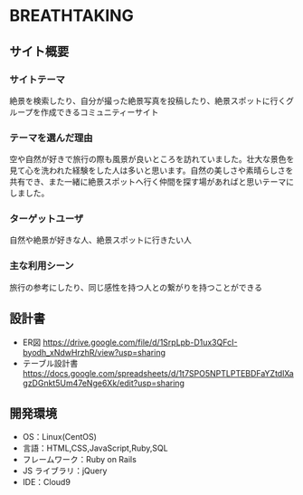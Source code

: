 # BREATHTAKING

## サイト概要

### サイトテーマ

絶景を検索したり、自分が撮った絶景写真を投稿したり、絶景スポットに行くグループを作成できるコミュニティーサイト

### テーマを選んだ理由

空や自然が好きで旅行の際も風景が良いところを訪れていました。壮大な景色を見て心を洗われた経験をした人は多いと思います。自然の美しさや素晴らしさを共有でき、また一緒に絶景スポットへ行く仲間を探す場があればと思いテーマにしました。

### ターゲットユーザ

自然や絶景が好きな人、絶景スポットに行きたい人

### 主な利用シーン

旅行の参考にしたり、同じ感性を持つ人との繋がりを持つことができる

## 設計書
* ER図
https://drive.google.com/file/d/1SrpLpb-D1ux3QFcI-byodh_xNdwHrzhR/view?usp=sharing
* テーブル設計書
https://docs.google.com/spreadsheets/d/1t7SPO5NPTLPTEBDFaYZtdlXagzDGnkt5Um47eNge6Xk/edit?usp=sharing

## 開発環境

- OS：Linux(CentOS)
- 言語：HTML,CSS,JavaScript,Ruby,SQL
- フレームワーク：Ruby on Rails
- JS ライブラリ：jQuery
- IDE：Cloud9
